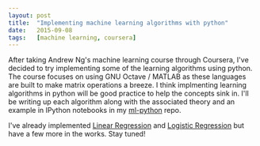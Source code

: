 ```yaml
---
layout: post
title:	"Implementing machine learning algorithms with python"
date:	2015-09-08
tags:	[machine learning, coursera]
---
```


After taking Andrew Ng's machine learning course through Coursera, I've decided
to try implementing some of the learning algorithms using python. The course
focuses on using GNU Octave / MATLAB as these languages are built to make
matrix operations a breeze. I think implmenting learning algorithms in python
will be good practice to help the concepts sink in. I'll be writing up each
algorithm along with the associated theory and an example in IPython
notebooks in my [ml-python](https://github.com/jonchar/ml-python) repo.

I've already implemented [Linear Regression](https://github.com/jonchar/ml-python/blob/master/Linear%20regression%20with%20multiple%20variables.ipynb)
and [Logistic Regression](https://github.com/jonchar/ml-python/blob/master/Logistic%20regression.ipynb)
but have a few more in the works. Stay tuned!

